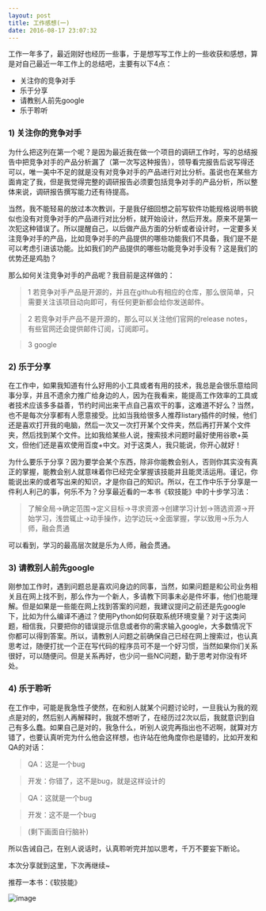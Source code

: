 ```yaml
---
layout: post
title: 工作感想(一)
date: 2016-08-17 23:07:32
---
```


工作一年多了，最近刚好也经历一些事，于是想写写工作上的一些收获和感想，算是对自己最近一年工作上的总结吧，主要有以下4点：

- 关注你的竞争对手
- 乐于分享
- 请教别人前先google
- 乐于聆听

### 1) 关注你的竞争对手

为什么把这列在第一个呢？是因为最近我在做一个项目的调研工作时，写的总结报告中把竞争对手的产品分析漏了（第一次写这种报告），领导看完报告后说写得还可以，唯一美中不足的就是没有对竞争对手的产品进行对比分析。虽说也在某些方面肯定了我，但是我觉得完整的调研报告必须要包括竞争对手的产品分析，所以整体来说，调研报告撰写能力还有待提高。

当然，我不能轻易的放过本次教训，于是我仔细回想之前写软件功能规格说明书貌似也没有对竞争对手的产品进行对比分析，就开始设计，然后开发。原来不是第一次犯这种错误了。所以提醒自己，以后做产品方面的分析或者设计时，一定要多关注竞争对手的产品，比如竞争对手的产品提供的哪些功能我们不具备，我们是不是可以考虑引进该功能。比如我们的产品提供的哪些功能竞争对手没有？这是我们的优势还是鸡肋？

那么如何关注竞争对手的产品呢？我目前是这样做的：

> 1 若竞争对手产品是开源的，并且在github有相应的仓库，那么很简单，只需要关注该项目动向即可，有任何更新都会给你发送邮件。

> 2 若竞争对手产品不是开源的，那么可以关注他们官网的release notes，有些官网还会提供邮件订阅，订阅即可。

> 3 google


### 2) 乐于分享

在工作中，如果我知道有什么好用的小工具或者有用的技术，我总是会很乐意给同事分享，并且不遗余力推广给身边的人，因为在我看来，能提高工作效率的工具或者技术应该多多益善，节约时间出来干点自己喜欢干的事，这难道不好么？当然，也不是每次分享都有人愿意接受。比如当我给很多人推荐listary插件的时候，他们还是喜欢打开我的电脑，然后一次又一次打开某个文件夹，然后再打开某个文件夹，然后找到某个文件。比如我给某些人说，搜索技术问题时最好使用谷歌+英文，但他们还是喜欢使用百度+中文。对于这类人，我只能说，你开心就好！

为什么要乐于分享？因为要学会某个东西，除非你能教会别人，否则你其实没有真正的掌握，能教会别人就意味着你已经完全掌握该技能并且能灵活运用。谨记，你能说出来的或者写出来的知识，才是你自己的知识。所以，在工作中乐于分享是一件利人利己的事，何乐不为？分享最近看的一本书《软技能》中的十步学习法：


> 了解全局->确定范围->定义目标->寻求资源->创建学习计划->筛选资源->开始学习，浅尝辄止->动手操作，边学边玩->全面掌握，学以致用->乐为人师，融会贯通

可以看到，学习的最高层次就是乐为人师，融会贯通。

### 3) 请教别人前先google

刚参加工作时，遇到问题总是喜欢问身边的同事，当然，如果问题是和公司业务相关且在网上找不到，那么作为一个新人，多请教下同事未必是件坏事，他们也能理解。但是如果是一些能在网上找到答案的问题，我建议提问之前还是先google下，比如为什么编译不通过？使用Python如何获取系统环境变量？对于这类问题，相信我，只要把你的错误提示信息或者你的需求输入google，大多数情况下你都可以得到答案。所以，请教别人问题之前确保自己已经在网上搜索过，也认真思考过，随便打扰一个正在写代码的程序员可不是一个好习惯，当然如果你们关系很好，可以随便问。但是关系再好，也少问一些NC问题，勤于思考对你没有坏处。


### 4) 乐于聆听

在工作中，可能是我急性子使然，在和别人就某个问题讨论时，一旦我认为我的观点是对的，然后别人再解释时，我就不想听了，在经历过2次以后，我就意识到自己有多么蠢。如果自己是对的，我急什么，听别人说完再指出也不迟啊，就算对方错了，也要认真听完为什么他会这样想，也许站在他角度你也是错的，比如开发和QA的对话：

> QA：这是一个bug

> 开发：你错了，这不是bug，就是这样设计的

> QA：这就是一个bug

> 开发：这不是一个bug

> (剩下画面自行脑补)

所以告诫自己，在别人说话时，认真聆听完并加以思考，千万不要妄下断论。

本次分享就到这里，下次再继续~

推荐一本书：《软技能》

![image](http://img11.360buyimg.com/n1/s200x200_jfs/t2881/175/3274538444/621411/160003a4/57873348Nf36a3ecd.jpg)
